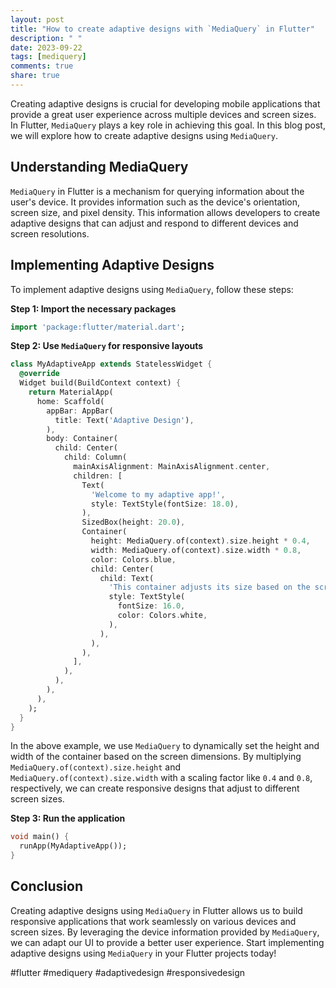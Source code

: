 ```yaml
---
layout: post
title: "How to create adaptive designs with `MediaQuery` in Flutter"
description: " "
date: 2023-09-22
tags: [mediquery]
comments: true
share: true
---
```


Creating adaptive designs is crucial for developing mobile applications that provide a great user experience across multiple devices and screen sizes. In Flutter, `MediaQuery` plays a key role in achieving this goal. In this blog post, we will explore how to create adaptive designs using `MediaQuery`.

## Understanding MediaQuery

`MediaQuery` in Flutter is a mechanism for querying information about the user's device. It provides information such as the device's orientation, screen size, and pixel density. This information allows developers to create adaptive designs that can adjust and respond to different devices and screen resolutions.

## Implementing Adaptive Designs

To implement adaptive designs using `MediaQuery`, follow these steps:

**Step 1: Import the necessary packages**

```dart
import 'package:flutter/material.dart';
```

**Step 2: Use `MediaQuery` for responsive layouts**

```dart
class MyAdaptiveApp extends StatelessWidget {
  @override
  Widget build(BuildContext context) {
    return MaterialApp(
      home: Scaffold(
        appBar: AppBar(
          title: Text('Adaptive Design'),
        ),
        body: Container(
          child: Center(
            child: Column(
              mainAxisAlignment: MainAxisAlignment.center,
              children: [
                Text(
                  'Welcome to my adaptive app!',
                  style: TextStyle(fontSize: 18.0),
                ),
                SizedBox(height: 20.0),
                Container(
                  height: MediaQuery.of(context).size.height * 0.4,
                  width: MediaQuery.of(context).size.width * 0.8,
                  color: Colors.blue,
                  child: Center(
                    child: Text(
                      'This container adjusts its size based on the screen dimensions',
                      style: TextStyle(
                        fontSize: 16.0,
                        color: Colors.white,
                      ),
                    ),
                  ),
                ),
              ],
            ),
          ),
        ),
      ),
    );
  }
}
```

In the above example, we use `MediaQuery` to dynamically set the height and width of the container based on the screen dimensions. By multiplying `MediaQuery.of(context).size.height` and `MediaQuery.of(context).size.width` with a scaling factor like `0.4` and `0.8`, respectively, we can create responsive designs that adjust to different screen sizes.

**Step 3: Run the application**

```dart
void main() {
  runApp(MyAdaptiveApp());
}
```

## Conclusion

Creating adaptive designs using `MediaQuery` in Flutter allows us to build responsive applications that work seamlessly on various devices and screen sizes. By leveraging the device information provided by `MediaQuery`, we can adapt our UI to provide a better user experience. Start implementing adaptive designs using `MediaQuery` in your Flutter projects today!

#flutter #mediquery #adaptivedesign #responsivedesign